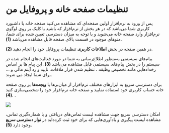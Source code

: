 # تنظیمات صفحه خانه و پروفایل من

پس از ورود به نرم‌افزار اولین صفحه‌ای که مشاهده می‌کنید صفحه خانه یا داشبورد کاربری شما می‌باشد که در هر بخش از نرم‌افزار که باشید با کلیک بر روی لوگوی نرم‌افزار وارد صفحه خانه می‌شوید و با توجه به میزان دسترسی تعیین شده برای شما، منوهای موجود در قسمت بالای صفحه قابل مشاهده می‌باشد **(1)**.

در همین صفحه در بخش **اطلاعات کاربری** تنظیمات پروفایل خود را انجام دهید **(2)**.


پیام‌های سیستمی به‌منظور اطلاع‌رسانی به شما در مورد فعالیت‌های انجام شده در سیستم را در بخش پیام‌های سیستمی قابل مشاهده می‌باشد **(3)**.
این پیام ها بر اساس رخدادهایی مانند تخصیص وظیفه ، تنظیم شدن قرار ملاقات، تایید و رد آیتم مالی و ... برای شما ایجاد می شوند. 

برای دسترسی سریع به ابزارهای مختلف نرم‌افزار از میان‌برها یا **ویجت‌ها** بر روی صفحه خانه حساب کاربری خود استفاده نمایید و صفحه خانه نرم‌افزار خود را شخصی‌سازی کنید **(4)**.
.

![](Homepage.png)

امکان دسترسی سریع جهت مشاهده لیست تماس‌های دریافتی و یا شماره‌گیری تماس، مشاهده لیست پیگیری و یادآوری‌هایی که برای خود ثبت کرده‌اید در **نوار دسترسی سریع** وجود دارد **(5)**.
